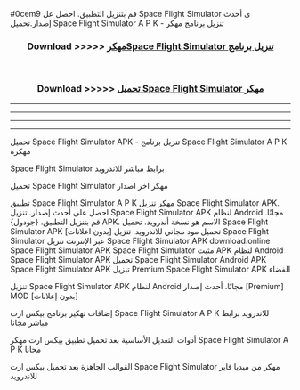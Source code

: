 #0cem9 قم بتنزيل التطبيق. احصل عل Space Flight Simulator  ى أحدث إصدار.تحميل Space Flight Simulator  A P K - تنزيل برنامج مهكر



<div align="center">
<h3>Download >>>>> <a href="https://ar-sites.web.app/?ar= Space Flight Simulator ">مهكرSpace Flight Simulator  تنزيل برنامج</a></h3><br>

<h3>Download >>>>> <a href="https://ar-sites.web.app/?ar= Space Flight Simulator ">تحميل Space Flight Simulator  مهكر</a></h3>
</div>


----------------------------------------------------------

----------------------------------------------------------

----------------------------------------------------------

----------------------------------------------------------


تحميل Space Flight Simulator  APK - تنزيل برنامج Space Flight Simulator  A P K مهكرة

Space Flight Simulator  برابط مباشر للاندرويد

تحميل Space Flight Simulator  مهكر اخر اصدار

تطبيق Space Flight Simulator  A P K مهكر
تنزيل Space Flight Simulator  APK. احصل على أحدث إصدار.
تنزيل Space Flight Simulator  APK لنظام Android مجانًا.
قم بتنزيل التطبيق. {جودول} APK. الاسم هو نسخة أندرويد.
تحميل Space Flight Simulator  APK [بدون اعلانات]
تحميل مود مجاني للاندرويد.
تنزيل Space Flight Simulator  عبر الإنترنت
تنزيل Space Flight Simulator  APK
download.online Space Flight Simulator  APK
Space Flight Simulator  مثبت APK لنظام Android
Space Flight Simulator  APK
تحميل Space Flight Simulator  Android APK
Space Flight Simulator  APK تنزيل Premium
Space Flight Simulator  APK الفضاء

تنزيل Space Flight Simulator  APK لنظام Android مجانًا. أحدث إصدار [Premium] MOD [بدون إعلانات]

إضافات تهكير برنامج بيكس ارت Space Flight Simulator  A P K للاندرويد برابط مباشر مجانا

أدوات التعديل الأساسية بعد تحميل تطبيق بيكس ارت مهكر Space Flight Simulator  A P K مجانا

القوالب الجاهزة بعد تحميل بيكس ارت Space Flight Simulator  مهكر من ميديا فاير للاندرويد



